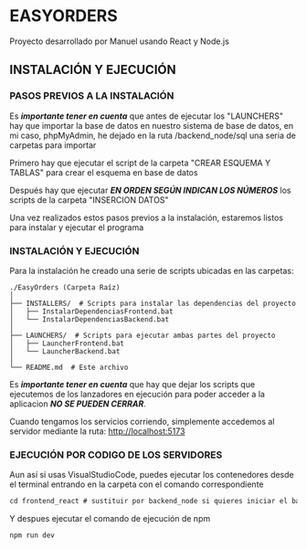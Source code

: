 # EASYORDERS
Proyecto desarrollado por Manuel usando React y Node.js  

## INSTALACIÓN Y EJECUCIÓN
### PASOS PREVIOS A LA INSTALACIÓN
Es ***importante tener en cuenta*** que antes de ejecutar los "LAUNCHERS" hay que importar la base de datos en nuestro sistema de base de datos, en mi caso, phpMyAdmin, he dejado en la ruta /backend_node/sql una seria de carpetas para importar  
  
Primero hay que ejecutar el script de la carpeta "CREAR ESQUEMA Y TABLAS" para crear el esquema en base de datos  
  
Después hay que ejecutar ***EN ORDEN SEGÚN INDICAN LOS NÚMEROS*** los scripts de la carpeta "INSERCION DATOS"  
  
Una vez realizados estos pasos previos a la instalación, estaremos listos para instalar y ejecutar el programa
### INSTALACIÓN Y EJECUCIÓN
Para la instalación he creado una serie de scripts ubicadas en las carpetas:   


```
./EasyOrders (Carpeta Raíz)  
│  
├── INSTALLERS/  # Scripts para instalar las dependencias del proyecto   
│   ├── InstalarDependenciasFrontend.bat  
│   └── InstalarDependenciasBackend.bat  
│  
├── LAUNCHERS/  # Scripts para ejecutar ambas partes del proyecto   
│   ├── LauncherFrontend.bat  
│   └── LauncherBackend.bat  
│  
└── README.md  # Este archivo  
```

  
Es ***importante tener en cuenta*** que hay que dejar los scripts que ejecutemos de los lanzadores en ejecución para poder acceder a la aplicacion ***NO SE PUEDEN CERRAR***.  
  
Cuando tengamos los servicios corriendo, simplemente accedemos al servidor mediante la ruta: [http://localhost:5173](http://localhost:5173)

### EJECUCIÓN POR CODIGO DE LOS SERVIDORES

Aun así si usas VisualStudioCode, puedes ejecutar los contenedores desde el terminal entrando en la carpeta con el comando correspondiente

```markdown
cd frontend_react # sustituir por backend_node si quieres iniciar el backend
```

Y despues ejecutar el comando de ejecución de npm

```markdown
npm run dev
```